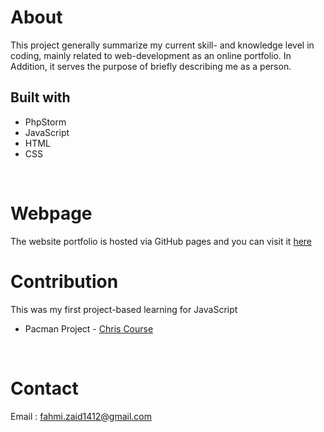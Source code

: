 # About

This project generally summarize my current skill- and knowledge level in coding, mainly related to web-development 
as an online portfolio. In Addition, it serves the purpose of briefly describing me as a person.
<br>

## Built with

* PhpStorm
* JavaScript
* HTML
* CSS
<br>

# Webpage

The website portfolio is hosted via GitHub pages and you can visit it [here](https://https://zulfahmizaid.github.io/WebsitePortfolio/)
<br>

# Contribution
This was my first project-based learning for JavaScript
* Pacman Project - [Chris Course](https://youtu.be/5IMXpp3rohQ)
<br>

# Contact

Email : fahmi.zaid1412@gmail.com
